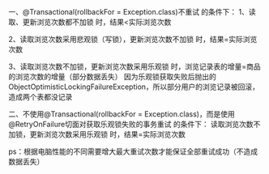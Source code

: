 一、@Transactional(rollbackFor = Exception.class)不重试 的条件下：
1、读取、更新浏览次数都不加锁 时，结果<实际浏览次数

2、读取浏览次数采用悲观锁（写锁），更新浏览次数不加锁 时，结果=实际浏览次数

3、读取浏览次数不加锁，更新浏览次数采用乐观锁 时，浏览记录表的增量=商品的浏览次数的增量（部分数据丢失）
   因为乐观锁获取失败后抛出的ObjectOptimisticLockingFailureException，所以部分用户的浏览记录被回滚，造成两个表都没记录
   
二、不使用@Transactional(rollbackFor = Exception.class)，而是使用@RetryOnFailure切面对获取乐观锁失败的事务重试 的条件下：
读取浏览次数不加锁，更新浏览次数采用乐观锁 时，结果=实际浏览次数

ps：根据电脑性能的不同需要增大最大重试次数才能保证全部重试成功（不造成数据丢失）
